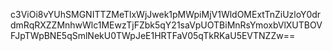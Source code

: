 c3ViOi8vYUhSMGNITTZMeTlxWjJwek1pMWpiMjV1WldOMExtTnZiUzloY0drdmRqRXZZMnhwWlc1MEwzTjFZbk5qY21saVpUOTBiMnRsYmoxbVlXUTBOVFJpTWpBNE5qSmlNekU0TWpJeE1HRTFaV05qTkRKaU5EVTNZZw==
